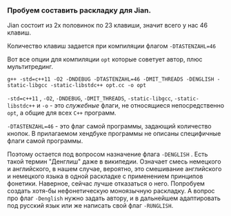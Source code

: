 ### Пробуем составить раскладку для Jian.

Jian состоит из 2х половинок по 23 клавиши, значит всего у нас 46 клавиш.

Количество клавиш задается при компиляции флагом `-DTASTENZAHL=46`

Вот все опции для компиляции `opt` которые советует автор, плюс мультитрединг.

`g++ -std=c++11 -O2 -DNDEBUG -DTASTENZAHL=46 -DMIT_THREADS -DENGLISH -static-libgcc -static-libstdc++ opt.cc -o opt`

`-std=c++11` , `-O2`, `-DNDEBUG`, `-DMIT_THREADS`,  `-static-libgcc`, `-static-libstdc++` и `-o` - это _служебные_ флаги, 
не относящиеся непосредственно `opt`, а общие для всех `C++` программ.

`-DTASTENZAHL=46` - это флаг самой программы, задающий количество кнопок. В прилагаемом хендбуке программы
не описаны специфичные флаги самой программы.

Поэтому остается под вопросом назначение флага `-DENGLISH` . Есть такой термин "Денглиш" даже в википедии. 
Означает смесь немецкого и английского, в нашем случае, вероятно, это смешивание английского и немецкого 
языка в одной раскладке с применением принципов фонетики. Наверное, сейчас лучше отказаться о него. Попробуем создать 
хотя-бы нефонетическую моноязычную раскладку. А вопрос про флаг `-Denglish` нужно задать автору, и в дальнейшем 
адаптировать под русский язык или же написать свой флаг `-RUNGLISH`.
